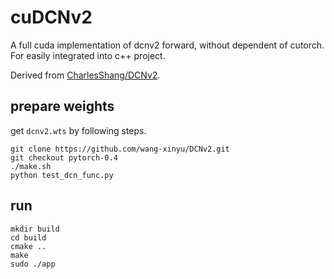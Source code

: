 # cuDCNv2

A full cuda implementation of dcnv2 forward, without dependent of cutorch. For easily integrated into c++ project.

Derived from [CharlesShang/DCNv2](https://github.com/CharlesShang/DCNv2).

## prepare weights

get `dcnv2.wts` by following steps.

```
git clone https://github.com/wang-xinyu/DCNv2.git
git checkout pytorch-0.4
./make.sh
python test_dcn_func.py
```

## run

```
mkdir build
cd build
cmake ..
make
sudo ./app
```
